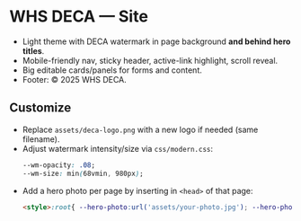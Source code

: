 
# WHS DECA — Site

- Light theme with DECA watermark in page background **and behind hero titles**.
- Mobile-friendly nav, sticky header, active-link highlight, scroll reveal.
- Big editable cards/panels for forms and content.
- Footer: © 2025 WHS DECA.

## Customize
- Replace `assets/deca-logo.png` with a new logo if needed (same filename).
- Adjust watermark intensity/size via `css/modern.css`:
  ```css
  --wm-opacity: .08;
  --wm-size: min(68vmin, 980px);
  ```
- Add a hero photo per page by inserting in `<head>` of that page:
  ```html
  <style>:root{ --hero-photo:url('assets/your-photo.jpg'); --hero-photo-opacity:.18; }</style>
  ```
